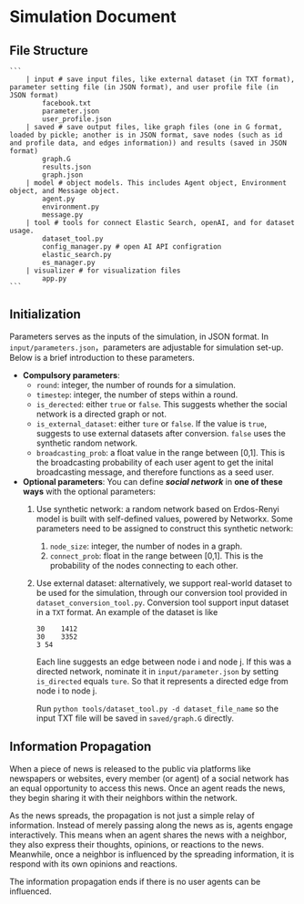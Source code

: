 # Simulation Document
## File Structure
    ```
        | input # save input files, like external dataset (in TXT format), parameter setting file (in JSON format), and user profile file (in JSON format)
            facebook.txt
            parameter.json
            user_profile.json
        | saved # save output files, like graph files (one in G format, loaded by pickle; another is in JSON format, save nodes (such as id and profile data, and edges information)) and results (saved in JSON format)
            graph.G
            results.json
            graph.json
        | model # object models. This includes Agent object, Environment object, and Message object.
            agent.py
            environment.py
            message.py
        | tool # tools for connect Elastic Search, openAI, and for dataset usage.
            dataset_tool.py
            config_manager.py # open AI API configration
            elastic_search.py
            es_manager.py
        | visualizer # for visualization files
            app.py
    ```
## Initialization
Parameters serves as the inputs of the simulation, in JSON format. In `input/parameters.json`，parameters are adjustable for simulation set-up. Below is a brief introduction to these parameters.
- **Compulsory parameters**:
    - `round`: integer, the number of rounds for a simulation.
    - `timestep`: integer, the number of steps within a round.
    - `is_derected`: either `true` or `false`. This suggests whether the social network is a directed graph or not.
    - `is_external_dataset`: either `ture` or `false`. If the value is `true`, suggests to use external datasets after conversion. `false` uses the synthetic random network.
    - `broadcasting_prob`: a float value in the range between [0,1]. This is the broadcasting probability of each user agent to get the inital broadcasting message, and therefore functions as a seed user.
- **Optional parameters**:
    You can define ***social network*** in **one of these ways** with the optional parameters:
  1. Use synthetic network: a random network based on Erdos-Renyi model is built with self-defined values, powered by Networkx. Some parameters need to be assigned to construct this synthetic network:
     1. `node_size`: integer, the number of nodes in a graph.
     2. `connect_prob`: float in the range between [0,1]. This is the probability of the nodes connecting to each other. 
  2. Use external dataset: alternatively, we support real-world dataset to be used for the simulation, through our conversion tool provided in `dataset_conversion_tool.py`. 
     Conversion tool support input dataset in a `TXT` format. An example of the dataset is like
      ```
      30	1412
      30	3352
      3	54
      ```
      Each line suggests an edge between node i and node j. If this was a directed network, nominate it in `input/parameter.json` by setting `is_directed` equals `ture`. So that it represents a directed edge from node i to node j.
      
      Run `python tools/dataset_tool.py -d dataset_file_name` so the input TXT file will be saved in `saved/graph.G` directly.

## Information Propagation
When a piece of news is released to the public via platforms like newspapers or websites, every member (or agent) of a social network has an equal opportunity to access this news. Once an agent reads the news, they begin sharing it with their neighbors within the network.

As the news spreads, the propagation is not just a simple relay of information. Instead of merely passing along the news as is, agents engage interactively. This means when an agent shares the news with a neighbor, they also express their thoughts, opinions, or reactions to the news. Meanwhile, once a neighbor is influenced by the spreading information, it is respond with its own opinions and reactions.

The information propagation ends if there is no user agents can be influenced.